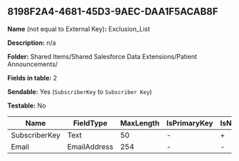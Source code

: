## 8198F2A4-4681-45D3-9AEC-DAA1F5ACAB8F

**Name** (not equal to External Key)**:** Exclusion_List

**Description:** n/a

**Folder:** Shared Items/Shared Salesforce Data Extensions/Patient Announcements/

**Fields in table:** 2

**Sendable:** Yes (`SubscriberKey` to `Subscriber Key`)

**Testable:** No

| Name | FieldType | MaxLength | IsPrimaryKey | IsNullable | DefaultValue |
| --- | --- | --- | --- | --- | --- |
| SubscriberKey | Text | 50 | - | + |  |
| Email | EmailAddress | 254 | - | - |  |
